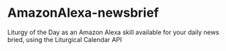 # AmazonAlexa-newsbrief
Liturgy of the Day as an Amazon Alexa skill available for your daily news bried, using the Liturgical Calendar API
